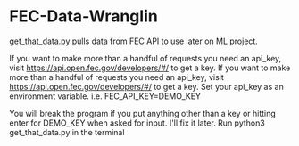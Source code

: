 # FEC-Data-Wranglin
get_that_data.py pulls data from FEC API to use later on ML project. 

 
  If you want to make more than a handful of requests you need an api_key, visit https://api.open.fec.gov/developers/#/ to get a key.		 If you want to make more than a handful of requests you need an api_key, visit https://api.open.fec.gov/developers/#/ to get a key. Set your api_key as an environment variable. i.e. FEC_API_KEY=DEMO_KEY

 
  You will break the program if you put anything other than a key or hitting enter for DEMO_KEY when asked for input. I'll fix it later.		 Run python3 get_that_data.py in the terminal
